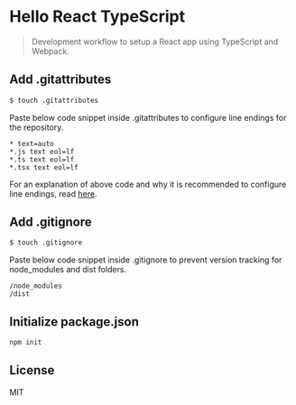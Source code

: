 # Hello React TypeScript

> Development workflow to setup a React app using TypeScript and Webpack.

## Add .gitattributes

```bash
$ touch .gitattributes
```

Paste below code snippet inside .gitattributes to configure line endings for the repository. 

```
* text=auto
*.js text eol=lf
*.ts text eol=lf
*.tsx text eol=lf
```

For an explanation of above code and why it is recommended to configure line endings, read [here](https://help.github.com/articles/dealing-with-line-endings/).

## Add .gitignore

```bash
$ touch .gitignore
```

Paste below code snippet inside .gitignore to prevent version tracking for node_modules and dist folders. 

```
/node_modules
/dist
```

## Initialize package.json

```bash
npm init
```

## License
MIT